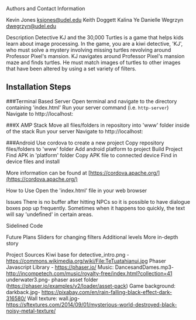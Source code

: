 Authors and Contact Information

Kevin Jones
  ksjones@udel.edu
Keith Doggett
Kalina Ye
Danielle Wegrzyn
dwegrzyn@udel.edu

Description
Detective KJ and the 30,000 Turtles is a game that helps kids learn about image processing. In the game, you are a kiwi detective, 'KJ', who must solve a mystery involving missing turtles revolving around Professor Pixel's mansion. KJ navigates around Professor Pixel's mansion maze and finds turtles. He must match images of turtles to other images that have been altered by using a set variety of filters.

## Installation Steps

###Terminal Based Server
Open terminal and navigate to the directory containing 'index.html'
Run your server command (i.e. `http-server`)
Navigate to http://localhost:<your-port>

###X AMP Stack
Move all files/folders in repository into 'www' folder inside of the stack
Run your server
Navigate to http://localhost:<your-port>

###Android
Use cordova to create a new project
Copy repository files/folders to 'www' folder
Add android platform to project
Build Project
Find APK in 'platform' folder
Copy APK file to connected device
Find in device files and install

More information can be found at [https://cordova.apache.org/](https://cordova.apache.org/)



How to Use
  Open the 'index.html' file in your web browser
  
Issues
	There is no buffer after hitting NPCs so it is possible to have dialogue boxes pop up frequently. Sometimes when it happens too quickly, the text will say 'undefined' in certain areas.

Sidelined Code


Future Plans
  Sliders for changing filters
  Additional levels
  More in-depth story

Project Sources
  Kiwi base for detective_intro.png - https://commons.wikimedia.org/wiki/File:TeTuatahianui.jpg
  Phaser Javascript Library - https://phaser.io/
  Music: DancesandDames.mp3- http://incompetech.com/music/royalty-free/index.html?collection=41
  underwater3.png- phaser asset folder (https://phaser.io/examples/v2/loader/asset-pack)
  Game background: darkback.jpg- https://pixabay.com/en/rain-falling-black-effect-dark-316580/
  Wall texture: wall.jpg- https://sftextures.com/2014/09/01/mysterious-world-destroyed-black-noisy-metal-texture/

